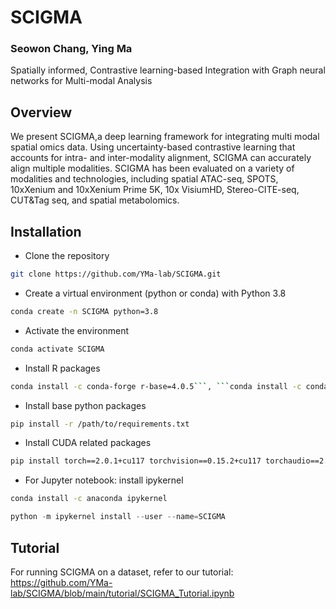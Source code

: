 # SCIGMA

### Seowon Chang, Ying Ma

Spatially informed, Contrastive learning-based Integration with Graph neural 
networks for Multi-modal Analysis

## Overview
We present SCIGMA,a deep learning framework for integrating multi modal spatial omics data.
Using uncertainty-based contrastive learning that accounts for intra- and inter-modality
alignment, SCIGMA can accurately align multiple modalities. 
SCIGMA has been evaluated on a variety of modalities and technologies, including
spatial ATAC-seq, SPOTS, 10xXenium and 10xXenium Prime 5K, 10x VisiumHD, 
Stereo-CITE-seq, CUT&Tag seq, and spatial metabolomics. 

## Installation

- Clone the repository
```bash
git clone https://github.com/YMa-lab/SCIGMA.git
```

- Create a virtual environment (python or conda) with Python 3.8
```bash
conda create -n SCIGMA python=3.8
```

- Activate the environment
```bash
conda activate SCIGMA
```

- Install R packages
```bash
conda install -c conda-forge r-base=4.0.5```, ```conda install -c conda-forge r-mclust==5.4.9
```

- Install base python packages 
```bash
pip install -r /path/to/requirements.txt
```

- Install CUDA related packages
```bash
pip install torch==2.0.1+cu117 torchvision==0.15.2+cu117 torchaudio==2.0.2+cu117 -f https://download.pytorch.org/whl/torch_stable.html
```

- For Jupyter notebook: install ipykernel
```bash
conda install -c anaconda ipykernel
```
```python
python -m ipykernel install --user --name=SCIGMA
```

## Tutorial
For running SCIGMA on a dataset, refer to our tutorial: https://github.com/YMa-lab/SCIGMA/blob/main/tutorial/SCIGMA_Tutorial.ipynb 
